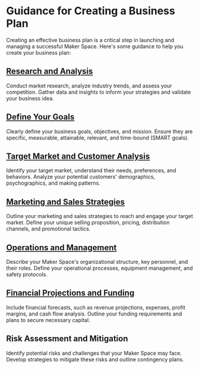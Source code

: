 # Guidance for Creating a Business Plan

Creating an effective business plan is a critical step in launching and managing a successful Maker Space. Here's some guidance to help you create your business plan:

## [Research and Analysis](https://github.com/mrthomware/MakerSpace/blob/main/MakerSpace/4.0_Develop_a_Business_Plan/Guidance%20for%20Creating%20a%20Business%20Plan/Research%20and%20Analysis.md)
Conduct market research, analyze industry trends, and assess your competition. Gather data and insights to inform your strategies and validate your business idea.

## [Define Your Goals](https://github.com/mrthomware/MakerSpace/blob/main/MakerSpace/4.0_Develop_a_Business_Plan/Guidance%20for%20Creating%20a%20Business%20Plan/Define%20Your%20Goals.md)
Clearly define your business goals, objectives, and mission. Ensure they are specific, measurable, attainable, relevant, and time-bound (SMART goals).

## [Target Market and Customer Analysis](https://github.com/mrthomware/MakerSpace/blob/main/MakerSpace/4.0_Develop_a_Business_Plan/Guidance%20for%20Creating%20a%20Business%20Plan/Target%20Market%20and%20Customer%20Analysis.md)
Identify your target market, understand their needs, preferences, and behaviors. Analyze your potential customers' demographics, psychographics, and making patterns.

## [Marketing and Sales Strategies](https://github.com/mrthomware/MakerSpace/blob/main/MakerSpace/4.0_Develop_a_Business_Plan/Guidance%20for%20Creating%20a%20Business%20Plan/Marketing%20and%20Sales%20Strategies.md)
Outline your marketing and sales strategies to reach and engage your target market. Define your unique selling proposition, pricing, distribution channels, and promotional tactics.

## [Operations and Management](https://github.com/mrthomware/MakerSpace/blob/main/MakerSpace/4.0_Develop_a_Business_Plan/Guidance%20for%20Creating%20a%20Business%20Plan/Operations%20and%20Management.md)
Describe your Maker Space's organizational structure, key personnel, and their roles. Define your operational processes, equipment management, and safety protocols.

## [Financial Projections and Funding](https://github.com/mrthomware/MakerSpace/blob/main/MakerSpace/4.0_Develop_a_Business_Plan/Guidance%20for%20Creating%20a%20Business%20Plan/Financial%20Projections%20and%20Funding.md)
Include financial forecasts, such as revenue projections, expenses, profit margins, and cash flow analysis. Outline your funding requirements and plans to secure necessary capital.

## Risk Assessment and Mitigation
Identify potential risks and challenges that your Maker Space may face. Develop strategies to mitigate these risks and outline contingency plans.
